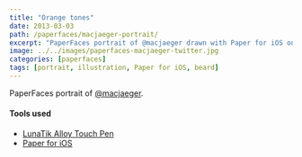```yaml
---
title: "Orange tones"
date: 2013-03-03
path: /paperfaces/macjaeger-portrait/
excerpt: "PaperFaces portrait of @macjaeger drawn with Paper for iOS on an iPad."
image: ../../images/paperfaces-macjaeger-twitter.jpg
categories: [paperfaces]
tags: [portrait, illustration, Paper for iOS, beard]
---
```


PaperFaces portrait of [@macjaeger](https://twitter.com/macjaeger).

#### Tools used

- [LunaTik Alloy Touch Pen](https://www.amazon.com/gp/product/B00821TR7G/ref=as_li_ss_tl?ie=UTF8&tag=mademist-20&linkCode=as2&camp=1789&creative=390957&creativeASIN=B00821TR7G)
- [Paper for iOS](https://paper.bywetransfer.com/)
